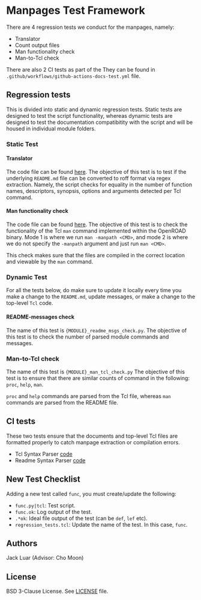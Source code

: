 # Manpages Test Framework

There are 4 regression tests we conduct for the manpages, namely:
- Translator
- Count output files
- Man functionality check
- Man-to-Tcl check

There are also 2 CI tests as part of the
They can be found in `.github/workflows/github-actions-docs-test.yml` file.

## Regression tests 

This is divided into static and dynamic regression tests.
Static tests are designed to test the script functionality, whereas
dynamic tests are designed to test the documentation compatibitity with the 
script and will be housed in individual module folders.

### Static Test

#### Translator

The code file can be found [here](translator.py). 
The objective of this test is to test if the underlying `README.md`
file can be converted to roff format via regex extraction. Namely,
the script checks for equality in the number of function names,
descriptors, synopsis, options and arguments detected per Tcl command.

#### Man functionality check

The code file can be found [here](man_func.tcl). 
The objective of this test is to check the functionality of the Tcl
`man` command implemented within the OpenROAD binary. 
Mode 1 is where we run `man -manpath <CMD>`, and mode 2
is where we do not specify the `-manpath` argument and just run
`man <CMD>`. 

This check makes sure that the files are compiled in the correct location
and viewable by the `man` command.

### Dynamic Test

For all the tests below, do make sure to update it locally every 
time you make a change to the `README.md`, update messages, or 
make a change to the top-level `Tcl` code. 

#### README-messages check

The name of this test is `{MODULE}_readme_msgs_check.py`.
The objective of this test is to check the number of
parsed module commands and messages.

### Man-to-Tcl check

The name of this test is `{MODULE}_man_tcl_check.py`
The objective of this test is to ensure that there are similar counts of 
command in the following: `proc`, `help`, `man`. 

`proc` and `help` commands are parsed from the Tcl file, whereas
`man` commands are parsed from the README file. 

## CI tests

These two tests ensure that the documents and top-level Tcl files 
are formatted properly to catch manpage extraction or compilation errors. 

- Tcl Syntax Parser [code](man_tcl_params.py) 
- Readme Syntax Parser [code](readme_parser.py)

## New Test Checklist 

Adding a new test called `func`, you must create/update the following:
- `func.py|tcl`: Test script.
- `func.ok`: Log output of the test.
- `.*ok`: Ideal file output of the test (can be `def`, `lef` etc).
- `regression_tests.tcl`: Update the name of the test. In this case, `func`.

## Authors

Jack Luar (Advisor: Cho Moon)

## License

BSD 3-Clause License. See [LICENSE](../../../LICENSE) file.
